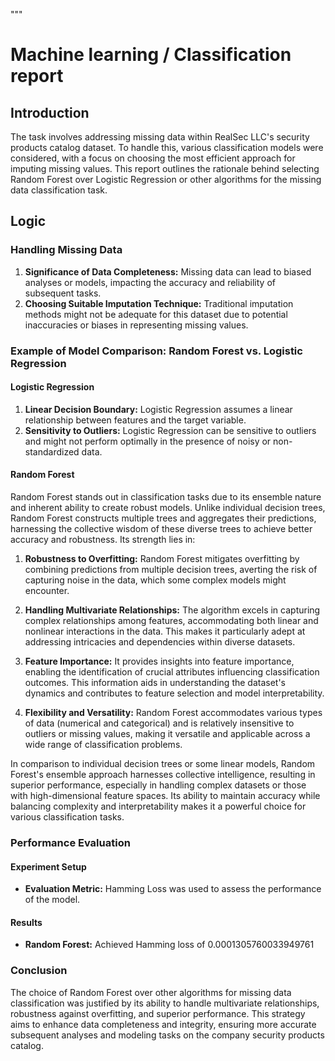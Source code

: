 """
# Machine learning / Classification report

## Introduction
The task involves addressing missing data within RealSec LLC's security products catalog dataset. 
To handle this, various classification models were considered, with a focus on choosing the most efficient approach for imputing missing values. This report outlines the rationale behind selecting Random Forest over Logistic Regression or other algorithms for the missing data classification task.

## Logic

### Handling Missing Data
1. **Significance of Data Completeness:** Missing data can lead to biased analyses or models, impacting the accuracy and reliability of subsequent tasks.
2. **Choosing Suitable Imputation Technique:** Traditional imputation methods might not be adequate for this dataset due to potential inaccuracies or biases in representing missing values.

### Example of Model Comparison: Random Forest vs. Logistic Regression

#### Logistic Regression
1. **Linear Decision Boundary:** Logistic Regression assumes a linear relationship between features and the target variable. 
2. **Sensitivity to Outliers:** Logistic Regression can be sensitive to outliers and might not perform optimally in the presence of noisy or non-standardized data.

#### Random Forest

Random Forest stands out in classification tasks due to its ensemble nature and inherent ability to create robust models. Unlike individual decision trees, Random Forest constructs multiple trees and aggregates their predictions, harnessing the collective wisdom of these diverse trees to achieve better accuracy and robustness. Its strength lies in:

1. **Robustness to Overfitting:** Random Forest mitigates overfitting by combining predictions from multiple decision trees, averting the risk of capturing noise in the data, which some complex models might encounter.

2. **Handling Multivariate Relationships:** The algorithm excels in capturing complex relationships among features, accommodating both linear and nonlinear interactions in the data. This makes it particularly adept at addressing intricacies and dependencies within diverse datasets.

3. **Feature Importance:** It provides insights into feature importance, enabling the identification of crucial attributes influencing classification outcomes. This information aids in understanding the dataset's dynamics and contributes to feature selection and model interpretability.

4. **Flexibility and Versatility:** Random Forest accommodates various types of data (numerical and categorical) and is relatively insensitive to outliers or missing values, making it versatile and applicable across a wide range of classification problems.

In comparison to individual decision trees or some linear models, Random Forest's ensemble approach harnesses collective intelligence, resulting in superior performance, especially in handling complex datasets or those with high-dimensional feature spaces. Its ability to maintain accuracy while balancing complexity and interpretability makes it a powerful choice for various classification tasks.


### Performance Evaluation

#### Experiment Setup
- **Evaluation Metric:** Hamming Loss was used to assess the performance of the model.

#### Results
- **Random Forest:** Achieved Hamming loss of 0.0001305760033949761 
### Conclusion
The choice of Random Forest over other algorithms for missing data classification was justified by its ability to handle multivariate relationships, robustness against overfitting, and superior performance. This strategy aims to enhance data completeness and integrity, ensuring more accurate subsequent analyses and modeling tasks on the company security products catalog.